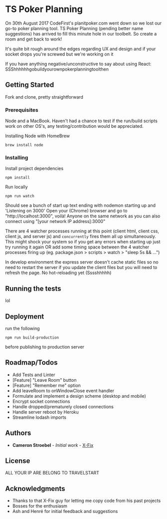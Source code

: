# TS Poker Planning

On 30th August 2017 CodeFirst's planitpoker.com went down so we lost our go-to poker planning tool.
TS Poker Planning (pending better name suggestions) has arrived to fill this minute hole in our toolbelt. So create a room and get back to work!

It's quite bit rough around the edges regarding UX and design and if your socket drops you're screwed but we're working on it

If you have anything negative/unconstructive to say about using React: SSShhhhhhgobuildyourownpokerplanningtoolthen

## Getting Started

Fork and clone, pretty straightforward

### Prerequisites

Node and a MacBook. Haven't had a chance to test if the run/build scripts work on other OS's, any testing/contribution would be appreciated.

Installing Node with HomeBrew

```
brew install node
```

### Installing

Install project dependencies

```
npm install
```

Run locally

```
npm run watch
```

Should see a bunch of start up text ending with nodemon starting up and 'Listening on 3000'
Open your (Chrome) browser and go to "http://localhost:3000", voilà! Anyone on the same network as you can also connect using "[your network IP address]:3000"

There are 4 watcher processes running at this point (client html, client css, client js, and server js) and `concurrently` fires them all up simultaneously. This might shock your system so if you get any errors when starting up just try running it again OR add some timing space between the 4 watcher processes firing up (eg. package.json > scripts > watch > "sleep 5s && ...")

In develop environment the express server doesn't cache static files so no need to restart the server if you update the client files but you will need to refresh the page. No hot-reloading yet (Sssshhhhh)

## Running the tests

lol

## Deployment

run the following

```
npm run build-production
```
before publishing to production server

## Roadmap/Todos

- Add Tests and Linter
- [Feature] "Leave Room" button
- [Feature] "Remember me" option
- Add leaveRoom to onWindowClose event handler
- Formulate and implement a design scheme (desktop and mobile)
- Encrypt socket connections
- Handle dropped/prematurely closed connections
- Handle server reboot by Heroku
- Streamline lodash imports

## Authors

* **Cameron Stroebel** - *Initial work* - [X-Fix](https://github.com/X-Fix)

## License

ALL YOUR IP ARE BELONG TO TRAVELSTART

## Acknowledgments

* Thanks to that X-Fix guy for letting me copy code from his past projects
* Bosses for the enthusiasm
* Ash and Henré for initial feedback and suggestions
